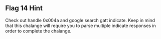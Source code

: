 ## Flag 14 Hint

Check out handle 0x004a and google search gatt indicate.  Keep in mind that this chalange will require you to parse multiple indicate responses in order to complete the chalange.

